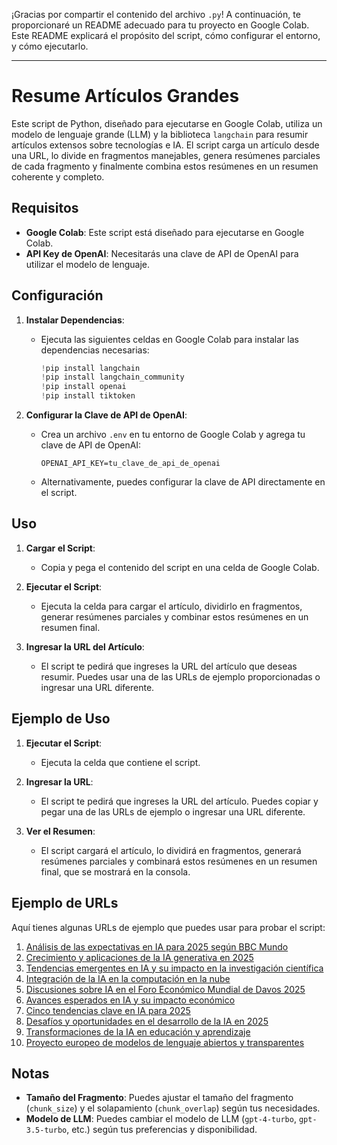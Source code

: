 ¡Gracias por compartir el contenido del archivo `.py`! A continuación, te proporcionaré un README adecuado para tu proyecto en Google Colab. Este README explicará el propósito del script, cómo configurar el entorno, y cómo ejecutarlo.

---

# Resume Artículos Grandes

Este script de Python, diseñado para ejecutarse en Google Colab, utiliza un modelo de lenguaje grande (LLM) y la biblioteca `langchain` para resumir artículos extensos sobre tecnologías e IA. El script carga un artículo desde una URL, lo divide en fragmentos manejables, genera resúmenes parciales de cada fragmento y finalmente combina estos resúmenes en un resumen coherente y completo.

## Requisitos

- **Google Colab**: Este script está diseñado para ejecutarse en Google Colab.
- **API Key de OpenAI**: Necesitarás una clave de API de OpenAI para utilizar el modelo de lenguaje.

## Configuración

1. **Instalar Dependencias**:
   - Ejecuta las siguientes celdas en Google Colab para instalar las dependencias necesarias:
     ```python
     !pip install langchain
     !pip install langchain_community
     !pip install openai
     !pip install tiktoken
     ```

2. **Configurar la Clave de API de OpenAI**:
   - Crea un archivo `.env` en tu entorno de Google Colab y agrega tu clave de API de OpenAI:
     ```
     OPENAI_API_KEY=tu_clave_de_api_de_openai
     ```
   - Alternativamente, puedes configurar la clave de API directamente en el script.

## Uso

1. **Cargar el Script**:
   - Copia y pega el contenido del script en una celda de Google Colab.

2. **Ejecutar el Script**:
   - Ejecuta la celda para cargar el artículo, dividirlo en fragmentos, generar resúmenes parciales y combinar estos resúmenes en un resumen final.

3. **Ingresar la URL del Artículo**:
   - El script te pedirá que ingreses la URL del artículo que deseas resumir. Puedes usar una de las URLs de ejemplo proporcionadas o ingresar una URL diferente.

## Ejemplo de Uso

1. **Ejecutar el Script**:
   - Ejecuta la celda que contiene el script.

2. **Ingresar la URL**:
   - El script te pedirá que ingreses la URL del artículo. Puedes copiar y pegar una de las URLs de ejemplo o ingresar una URL diferente.

3. **Ver el Resumen**:
   - El script cargará el artículo, lo dividirá en fragmentos, generará resúmenes parciales y combinará estos resúmenes en un resumen final, que se mostrará en la consola.

## Ejemplo de URLs

Aquí tienes algunas URLs de ejemplo que puedes usar para probar el script:

1. [Análisis de las expectativas en IA para 2025 según BBC Mundo](https://www.bbc.com/mundo/articles/c4gxzx0kpp6o)
2. [Crecimiento y aplicaciones de la IA generativa en 2025](https://www.computerworld.es/article/3631423/como-sera-el-avance-de-la-inteligencia-artificial-generativa-en-2025.html)
3. [Tendencias emergentes en IA y su impacto en la investigación científica](https://codelabsacademy.com/es/blog/artificial-intelligence-trends-in-2025-whats-next-in-ai)
4. [Integración de la IA en la computación en la nube](https://baufest.com/el-futuro-de-la-ia-y-la-computacion-en-la-nube-tendencias-para-2025-y-mas-alla/)
5. [Discusiones sobre IA en el Foro Económico Mundial de Davos 2025](https://es.weforum.org/stories/2025/01/ia-tecnologia-y-la-era-inteligente-en-davos-2025-lo-que-hay-que-saber/)
6. [Avances esperados en IA y su impacto económico](https://www.ironhack.com/es/blog/avances-en-inteligencia-artificial-una-mirada-2024)
7. [Cinco tendencias clave en IA para 2025](https://bimsoluciones.com/5-tendencias-ia-para-2025-que-no-puedes-perderte/)
8. [Desafíos y oportunidades en el desarrollo de la IA en 2025](https://www.next-step.es/tendencias-y-retos-de-la-ia-en-2025/)
9. [Transformaciones de la IA en educación y aprendizaje](https://sergio.ec/ia-2025-el-futuro-que-ya-esta-aqui/)
10. [Proyecto europeo de modelos de lenguaje abiertos y transparentes](https://cadenaser.com/comunitat-valenciana/2025/02/05/la-empresa-prompsit-del-pcumh-participa-en-un-proyecto-sobre-modelos-de-lenguaje-masivos-de-codigo-abierto-para-una-ia-transparente-en-europa-radio-elche/)

## Notas

- **Tamaño del Fragmento**: Puedes ajustar el tamaño del fragmento (`chunk_size`) y el solapamiento (`chunk_overlap`) según tus necesidades.
- **Modelo de LLM**: Puedes cambiar el modelo de LLM (`gpt-4-turbo`, `gpt-3.5-turbo`, etc.) según tus preferencias y disponibilidad.

